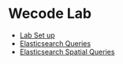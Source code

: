 # Wecode Lab

* [Lab Set up](01-setup.md)
* [Elasticsearch Queries](02-elasticsearch.md)
* [Elasticsearch Spatial Queries](03-elasticsearch-geo.md)



